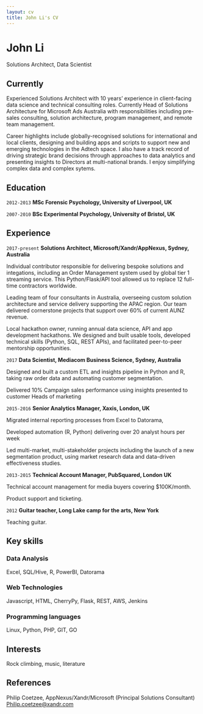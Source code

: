 ```yaml
---
layout: cv
title: John Li's CV
---
```

# John Li

Solutions Architect, Data Scientist


## Currently

Experienced Solutions Architect with 10 years’ experience in client-facing data science and technical consulting roles. Currently Head of Solutions Architecture for Microsoft Ads Australia with responsibilities including pre-sales consulting, solution architecture, program management, and remote team management. 

Career highlights include globally-recognised solutions for international and local clients, designing and building apps and scripts to support new and emerging technologies in the Adtech space. I also have a track record of driving strategic brand decisions through approaches to data analytics and presenting insights to Directors at multi-national brands. I enjoy simplifying complex data and complex sytems.


## Education

`2012-2013`
**MSc Forensic Psychology, University of Liverpool, UK**

`2007-2010`
**BSc Experimental Psychology, University of Bristol, UK**


## Experience

`2017-present`
__Solutions Architect, Microsoft/Xandr/AppNexus, Sydney, Australia__

Individual contributor responsible for delivering bespoke solutions and integations, including an Order Management system used by global tier 1 streaming service. This Python/Flask/API tool allowed us to replace 12 full-time contractors worldwide.

Leading team of four consultants in Australia, overseeing custom solution architecture and service delivery supporting the APAC region. Our team delivered cornerstone projects that support over 60% of current AUNZ revenue.

Local hackathon owner, running annual data science, API and app development hackathons. We designed and built usable tools, developed technical skills (Python, SQL, REST APIs), and facilitated peer-to-peer mentorship opportunities.



`2017`
**Data Scientist, Mediacom Business Science, Sydney, Australia**

Designed and built a custom ETL and insights pipeline in Python and R, taking raw order data and automating customer segmentation.

Delivered 10% Campaign sales performance using insights presented to customer Heads of marketing

`2015-2016`
**Senior Analytics Manager, Xaxis, London, UK**

Migrated internal reporting processes from Excel to Datorama, 

Developed automation (R, Python) delivering over 20 analyst hours per week

Led multi-market, multi-stakeholder projects including the launch of a new segmentation product, using market research data and data-driven effectiveness studies.


`2013-2015`
**Technical Account Manager, PubSquared, London UK**

Technical account management for media buyers covering $100K/month. 

Product support and ticketing.

`2012`
**Guitar teacher, Long Lake camp for the arts, New York**

Teaching guitar.



## Key skills

### Data Analysis	
Excel, SQL/Hive, R, PowerBI, Datorama

### Web Technologies	
Javascript, HTML, CherryPy, Flask, REST, AWS, Jenkins

### Programming	languages
Linux, Python, PHP, GIT, GO


## Interests

Rock climbing, music, literature




## References

Philip Coetzee, AppNexus/Xandr/Microsoft (Principal Solutions Consultant)
Philip.coetzee@xandr.com



<!-- ### Footer

Last updated: May 2013 -->
